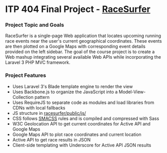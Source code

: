 ﻿# ITP 404 Final Project - [RaceSurfer](http://ec2-54-200-181-70.us-west-2.compute.amazonaws.com/racesurfer/public/)

### Project Topic and Goals
RaceSurfer is a single-page Web application that locates upcoming running race events near the user's current geographical coordinates. These events are then plotted on a Google Maps with corresponding event details provided on the left sidebar. The goal of the course project is to create a Web mashup integrating several available Web APIs while incorporating the Laravel 3 PHP MVC framework.

### Project Features
* Uses Laravel 3's Blade template engine to render the view
* Uses Backbone.js to organize the JavaScript into a Model-View-Collection pattern
* Uses RequireJS to separate code as modules and load libraries from CDNs with local fallbacks
* JS structure in [racesurfer/public/js/](https://github.com/hermantran/ITP404-Final-Project/tree/master/racesurfer/public/js)
* CSS follows [SMACSS](http://smacss.com/) rules and is compiled and compressed with Sass
* W3C Geolocation API to get current coordinates for Active API and Google Maps 
* Google Maps API to plot race coordinates and current location  
* Active API to get race results in JSON  
* Client-side templating with Underscore for Active API JSON results  